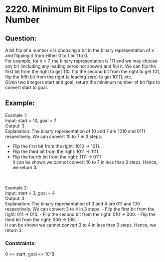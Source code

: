 # 2220. Minimum Bit Flips to Convert Number

## Question:
A bit flip of a number x is choosing a bit in the binary representation of x and flipping it from either 0 to 1 or 1 to 0.
<br/> For example, for x = 7, the binary representation is 111 and we may choose any bit (including any leading zeros not shown) and flip it. We can flip the first bit from the right to get 110, flip the second bit from the right to get 101, flip the fifth bit from the right (a leading zero) to get 10111, etc.
<br/>Given two integers start and goal, return the minimum number of bit flips to convert start to goal.

## Example:
Example 1:
<br/>Input: start = 10, goal = 7
<br/>Output: 3
<br/>Explanation: The binary representation of 10 and 7 are 1010 and 0111 respectively. We can convert 10 to 7 in 3 steps:
- Flip the first bit from the right: 1010 -> 1011.
- Flip the third bit from the right: 1011 -> 1111.
- Flip the fourth bit from the right: 1111 -> 0111.
<br/>It can be shown we cannot convert 10 to 7 in less than 3 steps. Hence, we return 3.
<br/>
<br/>Example 2:
<br/>Input: start = 3, goal = 4
<br/>Output: 3
<br/>Explanation: The binary representation of 3 and 4 are 011 and 100 respectively. We can convert 3 to 4 in 3 steps:
- Flip the first bit from the right: 011 -> 010.
- Flip the second bit from the right: 010 -> 000.
- Flip the third bit from the right: 000 -> 100.
<br/>It can be shown we cannot convert 3 to 4 in less than 3 steps. Hence, we return 3.


### Constraints:
0 <= start, goal <= 10^9
